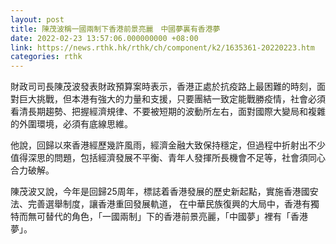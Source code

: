 ```yaml
---
layout: post
title: 陳茂波稱一國兩制下香港前景亮麗　中國夢裏有香港夢
date: 2022-02-23 13:57:06.000000000 +08:00
link: https://news.rthk.hk/rthk/ch/component/k2/1635361-20220223.htm
categories: rthk
---
```


財政司司長陳茂波發表財政預算案時表示，香港正處於抗疫路上最困難的時刻，面對巨大挑戰，但本港有強大的力量和支援，只要團結一致定能戰勝疫情，社會必須看清長期趨勢、把握經濟規律、不要被短期的波動所左右，面對國際大變局和複雜的外圍環境，必須有底線思維。

他說，回歸以來香港經歷幾許風雨，經濟金融大致保持穩定，但過程中折射出不少值得深思的問題，包括經濟發展不平衡、青年人發揮所長機會不足等，社會須同心合力破解。

陳茂波又說，今年是回歸25周年，標誌着香港發展的歷史新起點，實施香港國安法、完善選舉制度，讓香港重回發展軌道， 在中華民族復興的大局中，香港有獨特而無可替代的角色，「一國兩制」下的香港前景亮麗，「中國夢」裡有「香港夢」。
